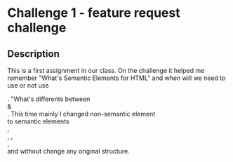 # Challenge 1 - feature request challenge

## Description
This is a first assignment in our class. 
On the challenge it helped me remember "What's Semantic Elements for HTML" and when will we need to use or not use <div>.
"What's differents between <section> & <article>. 
This time mainly I changed non-semantic element <div> to semantic elements <figcaption>, <article>, <sectioin>, <footer>, <aside> and without change any original structure.